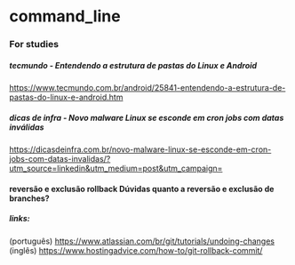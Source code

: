 # command_line

### For studies
##### tecmundo - Entendendo a estrutura de pastas do Linux e Android
https://www.tecmundo.com.br/android/25841-entendendo-a-estrutura-de-pastas-do-linux-e-android.htm

##### dicas de infra - Novo malware Linux se esconde em cron jobs com datas inválidas
https://dicasdeinfra.com.br/novo-malware-linux-se-esconde-em-cron-jobs-com-datas-invalidas/?utm_source=linkedin&utm_medium=post&utm_campaign=

#### reversão e exclusão rollback Dúvidas quanto a reversão e exclusão de branches?

##### links:
(português) https://www.atlassian.com/br/git/tutorials/undoing-changes
(inglês) https://www.hostingadvice.com/how-to/git-rollback-commit/
